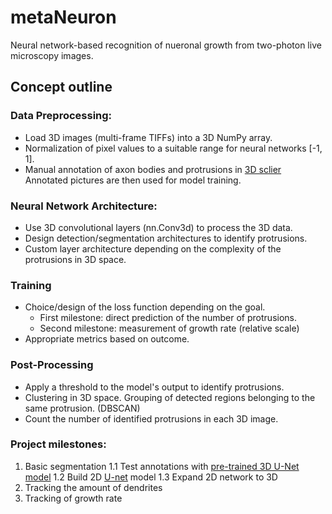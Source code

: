 # metaNeuron
Neural network-based recognition of nueronal growth from two-photon live microscopy images.

## Concept outline

### Data Preprocessing:
- Load 3D images (multi-frame TIFFs) into a 3D NumPy array.
- Normalization of pixel values to a suitable range for neural networks [-1, 1].
- Manual annotation of axon bodies and protrusions in  [3D sclier](https://www.slicer.org/) Annotated pictures are then used for model training.

### Neural Network Architecture:
- Use 3D convolutional layers (nn.Conv3d) to process the 3D data.
- Design detection/segmentation architectures to identify protrusions.
- Custom layer architecture depending on the complexity of the protrusions in 3D space.

### Training
- Choice/design of the loss function depending on the goal.
  - First milestone: direct prediction of the number of protrusions.
  - Second milestone: measurement of growth rate (relative scale)
- Appropriate metrics based on outcome.

### Post-Processing
- Apply a threshold to the model's output to identify protrusions.
- Clustering in 3D space. Grouping of detected regions belonging to the same protrusion. (DBSCAN)
- Count the number of identified protrusions in each 3D image.

### Project milestones:
1. Basic segmentation 
1.1 Test annotations with [pre-trained 3D U-Net model](https://github.com/wolny/pytorch-3dunet)
1.2 Build 2D [U-net](https://arxiv.org/abs/1505.04597) model
1.3 Expand 2D network to 3D
2. Tracking the amount of dendrites
3. Tracking of growth rate
